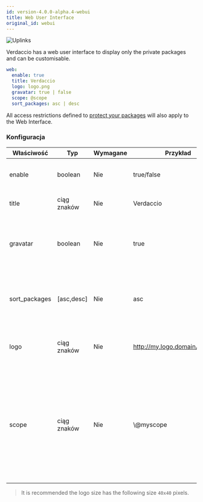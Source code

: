 ```yaml
---
id: version-4.0.0-alpha.4-webui
title: Web User Interface
original_id: webui
---
```

![Uplinks](https://user-images.githubusercontent.com/558752/52916111-fa4ba980-32db-11e9-8a64-f4e06eb920b3.png)

Verdaccio has a web user interface to display only the private packages and can be customisable.

```yaml
web:
  enable: true
  title: Verdaccio
  logo: logo.png
  gravatar: true | false
  scope: @scope
  sort_packages: asc | desc
```

All access restrictions defined to [protect your packages](protect-your-dependencies.md) will also apply to the Web Interface.

### Konfiguracja

| Właściwość    | Typ         | Wymagane | Przykład                       | Wsparcie  | Opis                                                                                                                                                 |
| ------------- | ----------- | -------- | ------------------------------ | --------- | ---------------------------------------------------------------------------------------------------------------------------------------------------- |
| enable        | boolean     | Nie      | true/false                     | wszystkie | allow to display the web interface                                                                                                                   |
| title         | ciąg znaków | Nie      | Verdaccio                      | wszystkie | HTML head title description                                                                                                                          |
| gravatar      | boolean     | Nie      | true                           | `>v4`  | Gravatars will be generated under the hood if this property is enabled                                                                               |
| sort_packages | [asc,desc]  | Nie      | asc                            | `>v4`  | Gravatars will be generated under the hood if this property is enabled                                                                               |
| logo          | ciąg znaków | Nie      | http://my.logo.domain/logo.png | wszystkie | a URI where logo is located (header logo)                                                                                                            |
| scope         | ciąg znaków | Nie      | \\@myscope                   | wszystkie | If you're using this registry for a specific module scope, specify that scope to set it in the webui instructions header (note: escape @ with \\@) |

> It is recommended the logo size has the following size `40x40` pixels.